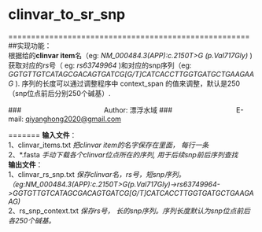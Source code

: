 # clinvar_to_sr_snp
=====================================================
##实现功能：  
  根据给的**clinvar item**名（eg: *NM_000484.3(APP):c.2150T>G (p.Val717Gly)* ) 获取对应的*rs*号（ eg: *rs63749964* )和对应的snp序列（eg: *GGTGTTGTCATAGCGACAGTGATCG[G/T]CATCACCTTGGTGATGCTGAAGAAG* ). 序列的长度可以通过调整程序中 context_span 的值来调整，默认是250（snp位点前后分别250个碱基）. 

###　　　　　　　　　　　　Author: 漂浮水域
###　　　　　　　　　 E-mail: qiyanghong2020@gmail.com

=======
  **输入文件**：  
  1、clinvar_items.txt *把clinvar item的名字保存在里面， 每行一条*  
  2、\*.fasta *手动下载各个clinvar位点所在的序列, 用于后续snp前后序列查找*  
  **输出文件**：  
  1、clinvar_rs_snp.txt *保存clinvar名，rs号，短snp序列。*  
    *（eg:NM_000484.3(APP):c.2150T>G(p.Val717Gly)->rs63749964->GGTGTTGTCATAGCGACAGTGATCG[G/T]CATCACCTTGGTGATGCTGAAGAAG)*  
  2、rs_snp_context.txt *保存rs号， 长的snp序列。序列长度默认为snp位点前后各250个碱基。*
